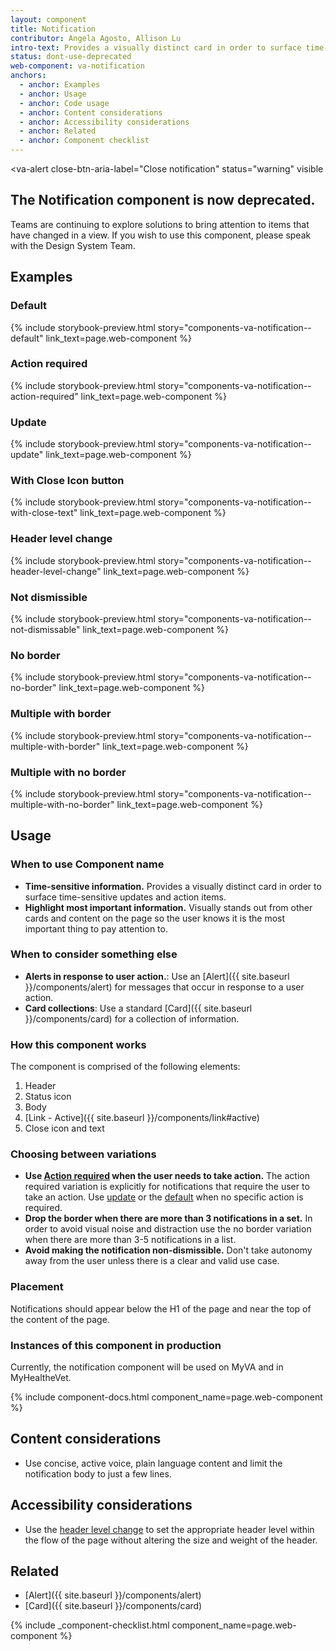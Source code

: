 ```yaml
---
layout: component
title: Notification
contributor: Angela Agosto, Allison Lu
intro-text: Provides a visually distinct card in order to surface time-sensitive updates and action items.
status: dont-use-deprecated
web-component: va-notification
anchors:
  - anchor: Examples
  - anchor: Usage
  - anchor: Code usage
  - anchor: Content considerations
  - anchor: Accessibility considerations
  - anchor: Related
  - anchor: Component checklist
---
```


<va-alert
  close-btn-aria-label="Close notification"
  status="warning"
  visible
>
  <h2 slot="headline">
    The Notification component is now deprecated. 
  </h2>
  <div>
    <p className="vads-u-margin-y--0">
      Teams are continuing to explore solutions to bring attention to items that have changed in a view. If you wish to use this component, please speak with the Design System Team.
    </p>
  </div>
</va-alert>

## Examples

### Default

{% include storybook-preview.html story="components-va-notification--default" link_text=page.web-component %}

### Action required

{% include storybook-preview.html story="components-va-notification--action-required" link_text=page.web-component %}

### Update

{% include storybook-preview.html story="components-va-notification--update" link_text=page.web-component %}

### With Close Icon button

{% include storybook-preview.html story="components-va-notification--with-close-text" link_text=page.web-component %}

### Header level change

{% include storybook-preview.html story="components-va-notification--header-level-change" link_text=page.web-component %}

### Not dismissible

{% include storybook-preview.html story="components-va-notification--not-dismissable" link_text=page.web-component %}

### No border

{% include storybook-preview.html story="components-va-notification--no-border" link_text=page.web-component %}

### Multiple with border

{% include storybook-preview.html story="components-va-notification--multiple-with-border" link_text=page.web-component %}

### Multiple with no border

{% include storybook-preview.html story="components-va-notification--multiple-with-no-border" link_text=page.web-component %}

## Usage

### When to use Component name

* **Time-sensitive information.** Provides a visually distinct card in order to surface time-sensitive updates and action items.
* **Highlight most important information.** Visually stands out from other cards and content on the page so the user knows it is the most important thing to pay attention to.

### When to consider something else

* **Alerts in response to user action.**: Use an [Alert]({{ site.baseurl }}/components/alert) for messages that occur in response to a user action.
* **Card collections**: Use a standard [Card]({{ site.baseurl }}/components/card) for a collection of information.

### How this component works

The component is comprised of the following elements:

1. Header
2. Status icon
3. Body
4. [Link - Active]({{ site.baseurl }}/components/link#active)
5. Close icon and text

### Choosing between variations

* **Use [Action required](#action-required) when the user needs to take action.** The action required variation is explicitly for notifications that require the user to take an action. Use [update](#update) or the [default](#default) when no specific action is required.
* **Drop the border when there are more than 3 notifications in a set.** In order to avoid visual noise and distraction use the no border variation when there are more than 3-5 notifications in a list.
* **Avoid making the notification non-dismissible.** Don't take autonomy away from the user unless there is a clear and valid use case.

### Placement

Notifications should appear below the H1 of the page and near the top of the content of the page.

### Instances of this component in production

Currently, the notification component will be used on MyVA and in MyHealtheVet. 


{% include component-docs.html component_name=page.web-component %}

## Content considerations

* Use concise, active voice, plain language content and limit the notification body to just a few lines.

## Accessibility considerations

* Use the [header level change](#header-level-change) to set the appropriate header level within the flow of the page without altering the size and weight of the header.

## Related

* [Alert]({{ site.baseurl }}/components/alert)
* [Card]({{ site.baseurl }}/components/card) 

{% include _component-checklist.html component_name=page.web-component %}